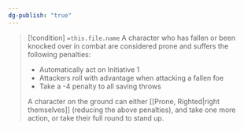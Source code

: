 ```yaml
---
dg-publish: "true"
---
```


> [!condition] `=this.file.name`
> A character who has fallen or been knocked over in combat are considered prone and suffers the following penalties: 
> - Automatically act on Initiative 1
> - Attackers roll with advantage when attacking a fallen foe
> - Take a -4 penalty to all saving throws 
>  
>  A character on the ground can either [[Prone, Righted|right themselves]] (reducing the above penalties), and take one more action, or take their full round to stand up.

